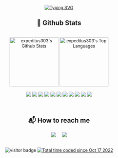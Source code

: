 <p align = "center">
<a href="https://git.io/typing-svg"><img src="https://readme-typing-svg.demolab.com?font=Fira+Code&pause=1000&color=FFFFFF&background=0d1117&center=true&vCenter=true&width=435&lines=Hello%2C+World!;I'm+Ricardo+Tonietto" alt="Typing SVG" /></a>
</p>

<h2 align="center">📃 Github Stats</h2>


<br/>

<div align="center">
    <a href="#"><img alt="expeditus303's Github Stats" src="https://github-readme-stats.vercel.app/api?username=expeditus303&show_icons=true&include_all_commits=true&count_private=true&theme=dracula&hide_border=true" height="160"/></a>
    <a href="#"><img alt="expeditus303's Top Languages" src="https://github-readme-stats.vercel.app/api/top-langs/?username=expeditus303&langs_count=10&layout=compact&theme=dracula&hide_border=true&" height="160"/></a>
    <br/>
  </div>
  
  <p align="center">
    <img src="https://img.shields.io/badge/node.js%20-%2344883E.svg?&style=for-the-badge&logo=node.js&logoColor=white"/>
  <img src="https://img.shields.io/badge/javascript%20-%23323330.svg?&style=for-the-badge&logo=javascript&logoColor=white"/>
  <img src="https://img.shields.io/badge/react%20-323542.svg?&style=for-the-badge&logo=react&logoColor=white"/>
  <img src="https://img.shields.io/badge/mongodb%20-589636.svg?&style=for-the-badge&logo=mongodb&logoColor=white"/>
  <img src="https://img.shields.io/badge/postgresql%20-0064a5.svg?&style=for-the-badge&logo=postgresql&logoColor=white"/>
  <img src="https://img.shields.io/badge/html5%20-%23E34F26.svg?&style=for-the-badge&logo=html5&logoColor=white"/> 
  <img src="https://img.shields.io/badge/css3%20-%231572B6.svg?&style=for-the-badge&logo=css3&logoColor=white"/> 
  <img src="https://img.shields.io/badge/python%20-%2314354C.svg?&style=for-the-badge&logo=python&logoColor=white"/> 
  <img src="https://img.shields.io/badge/git%20-%23F05033.svg?&style=for-the-badge&logo=git&logoColor=white"/> 
  <img src="https://img.shields.io/badge/github%20-%23121011.svg?&style=for-the-badge&logo=github&logoColor=white"/>
  <img src="https://img.shields.io/badge/linux%20-E95420.svg?&style=for-the-badge&logo=linux&logoColor=white"/>
</p>
<br>

<h2 align="center">📬 How to reach me</h2> 
</>
<p align="center">
  <a href="mailto:ricardotonietto@ethereum.aleeas.com?subject=Hello%20Ricardo"><img src="https://img.shields.io/badge/gmail-%23D14836.svg?&style=for-the-badge&logo=gmail&logoColor=white" /></a>&nbsp;&nbsp;&nbsp;&nbsp;
  <a href="https://www.linkedin.com/in/ricardo-t/"><img src="https://img.shields.io/badge/linkedin-%230077B5.svg?&style=for-the-badge&logo=linkedin&logoColor=white" /></a>
</p>

<div align="center">
 <br>
<img src="https://visitor-badge.glitch.me/badge?page_id=xpeditus303.visitor-badge" alt="visitor badge">
<a href="https://wakatime.com/@1b8ae8b8-b480-46bf-9c98-2b05cbb5b8a5"><img src="https://wakatime.com/badge/user/1b8ae8b8-b480-46bf-9c98-2b05cbb5b8a5.svg" alt="Total time coded since Oct 17 2022" /></a>
</div>

<!---
expeditus303/expeditus303 is a ✨ special ✨ repository because its `README.md` (this file) appears on your GitHub profile.
You can click the Preview link to take a look at your changes. https://javascript.plainenglish.io/how-to-make-custom-language-badges-for-your-profile-using-shields-io-d2aeaf016b6b
--->
